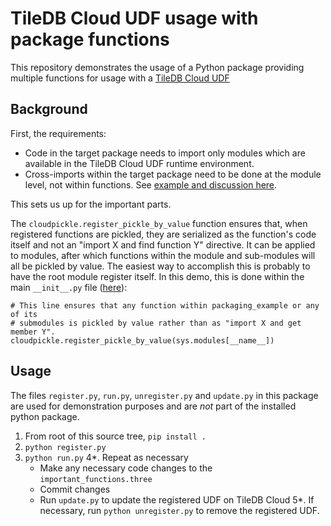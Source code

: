 # TileDB Cloud UDF usage with package functions

This repository demonstrates the usage of a Python package providing multiple functions for usage with a [TileDB Cloud UDF](https://docs.tiledb.com/cloud/concepts/tiledb-cloud-internals/serverless-udfs)

## Background

First, the requirements:

- Code in the target package needs to import only modules which are available in the TileDB Cloud UDF runtime environment.
- Cross-imports within the target package need to be done at the module level, not within functions. See [example and discussion here](https://github.com/TileDB-Inc/example-cloud-udf-package/blob/bbcc2833211e2a5d728095caf2cd08d3e7099a54/src/packaging_example/important_functions.py#L1-L8).

This sets us up for the important parts.

The `cloudpickle.register_pickle_by_value` function ensures that, when registered functions are pickled, they are serialized as the function's code itself and not an "import X and find function Y" directive. It can be applied to modules, after which functions within the module and sub-modules will all be pickled by value. The easiest way to accomplish this is probably to have the root module register itself. In this demo, this is done within the main `__init__.py` file ([here](https://github.com/TileDB-Inc/example-cloud-udf-package/blob/bbcc2833211e2a5d728095caf2cd08d3e7099a54/src/packaging_example/__init__.py#L8)):

```
# This line ensures that any function within packaging_example or any of its
# submodules is pickled by value rather than as "import X and get member Y".
cloudpickle.register_pickle_by_value(sys.modules[__name__])
```

## Usage

The files `register.py`, `run.py`, `unregister.py` and `update.py` in this package are used for demonstration purposes and are _not_ part of the installed python package.

1. From root of this source tree, `pip install .`
2. `python register.py`
3. `python run.py`
4*. Repeat as necessary
    - Make any necessary code changes to the `important_functions.three`
    - Commit changes
    - Run `update.py` to update the registered UDF on TileDB Cloud
5*. If necessary, run `python unregister.py` to remove the registered UDF.
